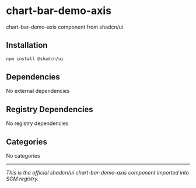 # chart-bar-demo-axis

chart-bar-demo-axis component from shadcn/ui

## Installation

```bash
npm install @shadcn/ui
```

## Dependencies

No external dependencies

## Registry Dependencies

No registry dependencies

## Categories

No categories

---

*This is the official shadcn/ui chart-bar-demo-axis component imported into SCM registry.*
